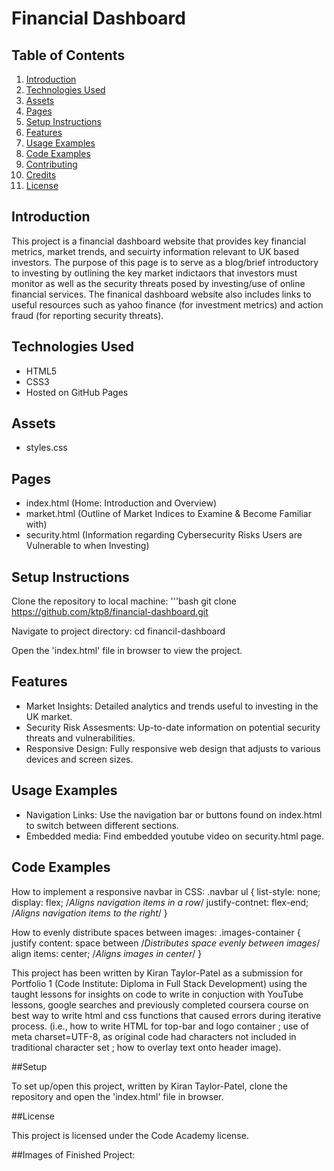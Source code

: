 # Financial Dashboard

## Table of Contents
1. [Introduction](#introduction)
2. [Technologies Used](#technologies-used)
3. [Assets](#assets)
4. [Pages](#pages)
5. [Setup Instructions](#setup-instructions)
6. [Features](#features)
7. [Usage Examples](#usage-examples)
8. [Code Examples](#code-examples)
9. [Contributing](#contributing)
10. [Credits](#credits)
11. [License](#license)

## Introduction
This project is a financial dashboard website that provides key financial metrics, market trends, and secuirty information relevant to UK based investors. The purpose of this page is to serve as a blog/brief introductory to investing by outlining the key market indictaors that investors must monitor as well as the security threats posed by investing/use of online financial services. The finanical dashboard website also includes links to useful resources such as yahoo finance (for investment metrics) and action fraud (for reporting security threats).

## Technologies Used
- HTML5
- CSS3
- Hosted on GitHub Pages

## Assets 
- styles.css

## Pages 
- index.html (Home: Introduction and Overview)
- market.html (Outline of Market Indices to Examine & Become Familiar with)
- security.html (Information regarding Cybersecurity Risks Users are Vulnerable to when Investing)

## Setup Instructions 
Clone the repository to local machine:
'''bash
git clone https://github.com/ktp8/financial-dashboard.git

Navigate to project directory:
cd financil-dashboard 

Open the 'index.html' file in browser to view the project.

## Features 
- Market Insights: Detailed analytics and trends useful to investing in the UK market.
- Security Risk Assesments: Up-to-date information on potential security threats and vulnerabilities.
- Responsive Design: Fully responsive web design that adjusts to various devices and screen sizes.

## Usage Examples 
- Navigation Links: Use the navigation bar or buttons found on index.html to switch between different sections.
- Embedded media: Find embedded youtube video on security.html page.

## Code Examples 
How to implement a responsive navbar in CSS:
.navbar ul {
  list-style: none;
  display: flex; /*Aligns navigation items in a row*/
  justify-contnet: flex-end; /*Aligns navigation items to the right*/
}

How to evenly distribute spaces between images: 
.images-container {
  justify content: space between /*Distributes space evenly between images*/
  align items: center; /*Aligns images in center*/ 
}

This project has been written by Kiran Taylor-Patel as a submission for Portfolio 1 (Code Institute: Diploma in Full Stack Development) using the taught lessons for insights on code to write in conjuction with YouTube lessons, google searches and previously completed coursera course on best way to write html and css functions that caused errors during iterative process. (i.e., how to write HTML for top-bar and logo container ; use of meta charset=UTF-8, as original code had characters not included in traditional character set ; how to overlay text onto header image).



##Setup

To set up/open this project, written by Kiran Taylor-Patel, clone the repository and open the 'index.html' file in browser.

##License

This project is licensed under the Code Academy license.

##Images of Finished Project:

